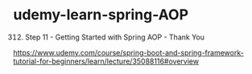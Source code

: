 # udemy-learn-spring-AOP

312. Step 11 - Getting Started with Spring AOP - Thank You

https://www.udemy.com/course/spring-boot-and-spring-framework-tutorial-for-beginners/learn/lecture/35088116#overview
